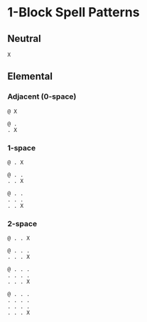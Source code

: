 # 1-Block Spell Patterns

## Neutral

```
X
```

## Elemental

### Adjacent (0-space)
```
@ X
```

```
@ .
. X
```

### 1-space

```
@ . X
```

```
@ . .
. . X
```

```
@ . .
. . .
. . X
```

### 2-space

```
@ . . X
```

```
@ . . .
. . . X
```

```
@ . . .
. . . .
. . . X
```

```
@ . . .
. . . .
. . . .
. . . X
```
